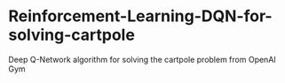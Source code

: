 # Reinforcement-Learning-DQN-for-solving-cartpole
Deep Q-Network algorithm for solving the cartpole problem from OpenAI Gym
